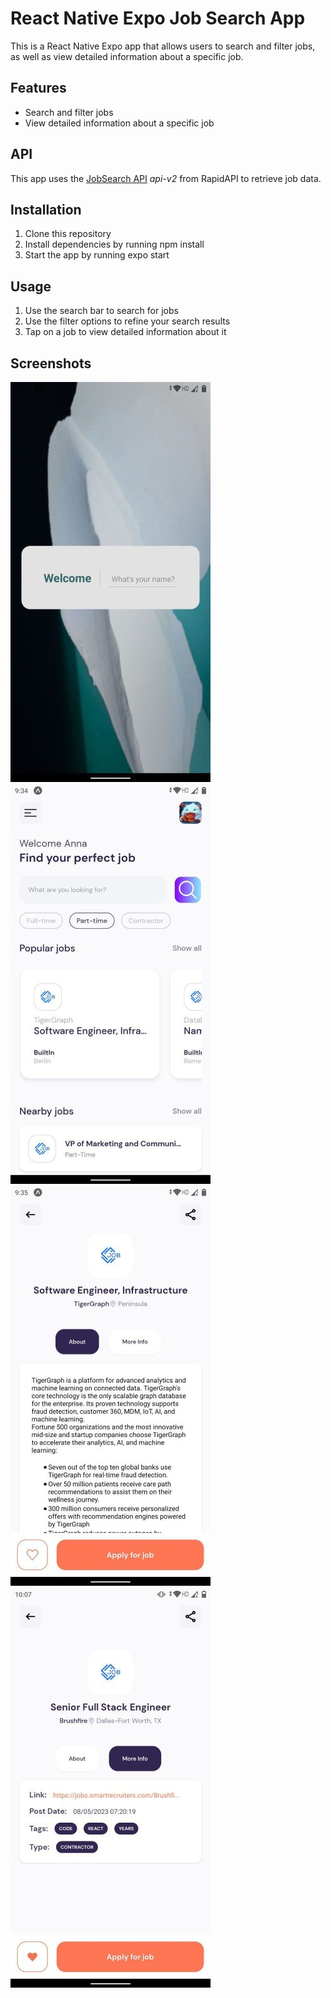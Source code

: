 # React Native Expo Job Search App

This is a React Native Expo app that allows users to search and filter jobs, as well as view detailed information about a specific job.

## Features

- Search and filter jobs
- View detailed information about a specific job

## API

This app uses the [JobSearch API](https://rapidapi.com/avaneesab5/api/jobsearch4/) _api-v2_ from RapidAPI to retrieve job data.

## Installation

1. Clone this repository
2. Install dependencies by running npm install
3. Start the app by running expo start

## Usage

1. Use the search bar to search for jobs
2. Use the filter options to refine your search results
3. Tap on a job to view detailed information about it

## Screenshots

![Alt text](/assets/images/ss.jpg?raw=true)
![Alt text](/assets/images/ss2.jpg?raw=true)
![Alt text](/assets/images/ss3.jpg?raw=true)
![Alt text](/assets/images/ss1.jpg?raw=true)
